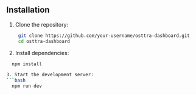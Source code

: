 ## Installation

1. Clone the repository:
   ```bash
    git clone https://github.com/your-username/osttra-dashboard.git
    cd osttra-dashboard 

2. Install dependencies:
  ```bash
    npm install

3. Start the development server:
  ```bash
    npm run dev



  